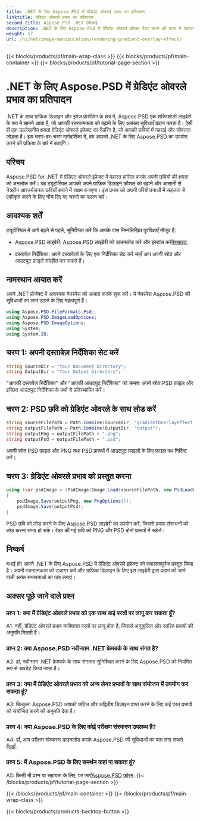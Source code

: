 ```yaml
---
title: .NET के लिए Aspose.PSD में ग्रेडिएंट ओवरले प्रभाव का प्रतिपादन
linktitle: ग्रेडिएंट ओवरले प्रभाव का प्रतिपादन
second_title: Aspose.PSD .NET एपीआई
description: .NET के लिए Aspose.PSD में ग्रेडिएंट ओवरले इफ़ेक्ट रेंडर करने की कला में महारत हासिल करें। इस चरण-दर-चरण ट्यूटोरियल के साथ अपने ग्राफ़िक डिज़ाइन कौशल को बढ़ाएँ।
weight: 17
url: /hi/net/image-manipulation/rendering-gradient-overlay-effect/
---
```


{{< blocks/products/pf/main-wrap-class >}}
{{< blocks/products/pf/main-container >}}
{{< blocks/products/pf/tutorial-page-section >}}

# .NET के लिए Aspose.PSD में ग्रेडिएंट ओवरले प्रभाव का प्रतिपादन

.NET के साथ ग्राफिक डिज़ाइन और इमेज प्रोसेसिंग के क्षेत्र में, Aspose.PSD एक शक्तिशाली लाइब्रेरी के रूप में सामने आता है, जो आपकी रचनात्मकता को बढ़ाने के लिए असंख्य सुविधाएँ प्रदान करता है। ऐसी ही एक उल्लेखनीय क्षमता ग्रेडिएंट ओवरले इफ़ेक्ट का रेंडरिंग है, जो आपकी छवियों में गहराई और जीवंतता जोड़ता है। इस चरण-दर-चरण मार्गदर्शिका में, हम आपको .NET के लिए Aspose.PSD का उपयोग करने की प्रक्रिया के बारे में बताएँगे।

## परिचय

Aspose.PSD for .NET में ग्रेडिएंट ओवरले इफ़ेक्ट में महारत हासिल करके अपनी छवियों की क्षमता को अनलॉक करें। यह ट्यूटोरियल आपको अपने ग्राफ़िक डिज़ाइन कौशल को बढ़ाने और आसानी से नेत्रहीन आश्चर्यजनक छवियाँ बनाने में सक्षम बनाएगा। इस प्रभाव को अपनी परियोजनाओं में सहजता से एकीकृत करने के लिए नीचे दिए गए चरणों का पालन करें।

## आवश्यक शर्तें

ट्यूटोरियल में आगे बढ़ने से पहले, सुनिश्चित करें कि आपके पास निम्नलिखित पूर्वापेक्षाएँ मौजूद हैं:

- Aspose.PSD लाइब्रेरी: Aspose.PSD लाइब्रेरी को डाउनलोड करें और इंस्टॉल करें[वेबसाइट](https://releases.aspose.com/psd/net/).

- दस्तावेज़ निर्देशिका: अपने दस्तावेज़ों के लिए एक निर्देशिका सेट करें जहाँ आप अपनी स्रोत और आउटपुट फ़ाइलें संग्रहीत कर सकते हैं।

## नामस्थान आयात करें

अपने .NET प्रोजेक्ट में आवश्यक नेमस्पेस को आयात करके शुरू करें। ये नेमस्पेस Aspose.PSD की सुविधाओं का लाभ उठाने के लिए महत्वपूर्ण हैं।

```csharp
using Aspose.PSD.FileFormats.Psd;
using Aspose.PSD.ImageLoadOptions;
using Aspose.PSD.ImageOptions;
using System;
using System.IO;
```

## चरण 1: अपनी दस्तावेज़ निर्देशिका सेट करें

```csharp
string SourceDir = "Your Document Directory";
string OutputDir = "Your Output Directory";
```

"आपकी दस्तावेज़ निर्देशिका" और "आपकी आउटपुट निर्देशिका" को क्रमशः अपने स्रोत PSD फ़ाइल और इच्छित आउटपुट निर्देशिका के पथों से प्रतिस्थापित करें।

## चरण 2: PSD छवि को ग्रेडिएंट ओवरले के साथ लोड करें

```csharp
string sourceFilePath = Path.Combine(SourceDir, "gradientOverlayEffect.psd");
string outputFilePath = Path.Combine(OutputDir, "output");
string outputPng = outputFilePath + ".png";
string outputPsd = outputFilePath + ".psd";
```

अपनी स्रोत PSD फ़ाइल और PNG तथा PSD प्रारूपों में आउटपुट फ़ाइलों के लिए फ़ाइल पथ निर्दिष्ट करें।

## चरण 3: ग्रेडिएंट ओवरले प्रभाव को प्रस्तुत करना

```csharp
using (var psdImage = (PsdImage)Image.Load(sourceFilePath, new PsdLoadOptions() { LoadEffectsResource = true }))
{
    psdImage.Save(outputPng, new PngOptions());
    psdImage.Save(outputPsd);
}
```

PSD छवि को लोड करने के लिए Aspose.PSD लाइब्रेरी का उपयोग करें, जिससे प्रभाव संसाधनों को लोड करना संभव हो सके। रेंडर की गई छवि को PNG और PSD दोनों प्रारूपों में सहेजें।

## निष्कर्ष

बधाई हो! आपने .NET के लिए Aspose.PSD में ग्रेडिएंट ओवरले इफ़ेक्ट को सफलतापूर्वक प्रस्तुत किया है। अपनी रचनात्मकता को उजागर करें और ग्राफ़िक डिज़ाइन के लिए इस लाइब्रेरी द्वारा प्रदान की जाने वाली अनंत संभावनाओं का पता लगाएं।

## अक्सर पूछे जाने वाले प्रश्न

### प्रश्न 1: क्या मैं ग्रेडिएंट ओवरले प्रभाव को एक साथ कई परतों पर लागू कर सकता हूँ?

A1: नहीं, ग्रेडिएंट ओवरले प्रभाव व्यक्तिगत परतों पर लागू होता है, जिससे अनुकूलित और स्तरित प्रभावों की अनुमति मिलती है।

### प्रश्न 2: क्या Aspose.PSD नवीनतम .NET फ्रेमवर्क के साथ संगत है?

A2: हां, नवीनतम .NET फ्रेमवर्क के साथ संगतता सुनिश्चित करने के लिए Aspose.PSD को नियमित रूप से अपडेट किया जाता है।

### प्रश्न 3: क्या मैं ग्रेडिएंट ओवरले प्रभाव को अन्य लेयर प्रभावों के साथ संयोजन में उपयोग कर सकता हूं?

A3: बिल्कुल! Aspose.PSD आपको जटिल और अद्वितीय डिज़ाइन प्राप्त करने के लिए कई परत प्रभावों को संयोजित करने की अनुमति देता है।

### प्रश्न 4: क्या Aspose.PSD के लिए कोई परीक्षण संस्करण उपलब्ध है?

 A4: हाँ, आप परीक्षण संस्करण डाउनलोड करके Aspose.PSD की सुविधाओं का पता लगा सकते हैं[यहाँ](https://releases.aspose.com/).

### प्रश्न 5: मैं Aspose.PSD के लिए समर्थन कहां पा सकता हूं?

 A5: किसी भी प्रश्न या सहायता के लिए, पर जाएँ[Aspose.PSD फ़ोरम](https://forum.aspose.com/c/psd/34).
{{< /blocks/products/pf/tutorial-page-section >}}

{{< /blocks/products/pf/main-container >}}
{{< /blocks/products/pf/main-wrap-class >}}

{{< blocks/products/products-backtop-button >}}
